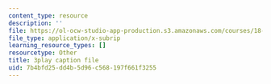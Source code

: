 ```yaml
---
content_type: resource
description: ''
file: https://ol-ocw-studio-app-production.s3.amazonaws.com/courses/18-03sc-differential-equations-fall-2011/7b4bfd25dd4b5d96c568197f661f3255_Gb5o6VNboV0.srt
file_type: application/x-subrip
learning_resource_types: []
resourcetype: Other
title: 3play caption file
uid: 7b4bfd25-dd4b-5d96-c568-197f661f3255
---
```

